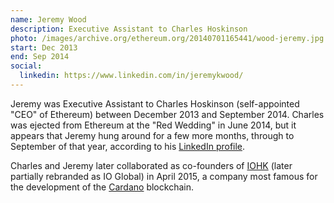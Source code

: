 ```yaml
---
name: Jeremy Wood
description: Executive Assistant to Charles Hoskinson
photo: /images/archive.org/ethereum.org/20140701165441/wood-jeremy.jpg
start: Dec 2013
end: Sep 2014
social:
  linkedin: https://www.linkedin.com/in/jeremykwood/
---
```


Jeremy was Executive Assistant to Charles Hoskinson (self-appointed "CEO" of Ethereum) between December 2013 and September 2014.  Charles was ejected from Ethereum at the "Red Wedding" in June 2014, but it appears that Jeremy hung around for a few more months, through to September of that year, according to his [LinkedIn profile](https://www.linkedin.com/in/jeremykwood/).

Charles and Jeremy later collaborated as co-founders of [IOHK](https://iohk.io/) (later partially rebranded as IO Global) in April 2015, a company most famous for the development of the [Cardano](https://en.wikipedia.org/wiki/Cardano_(blockchain_platform)) blockchain.
